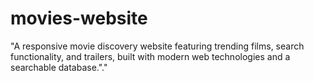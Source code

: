 # movies-website
"A responsive movie discovery website featuring trending films, search functionality, and trailers, built with modern web technologies and a searchable database."."
